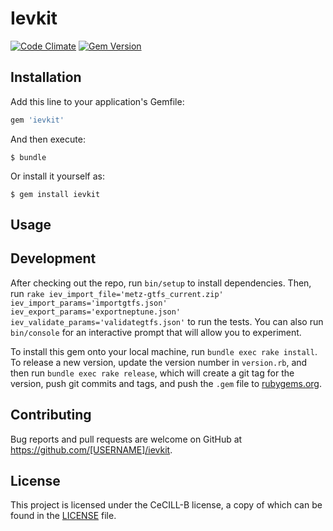 # Ievkit

[![Code Climate](https://codeclimate.com/github/afimb/ievkit/badges/gpa.svg)](https://codeclimate.com/github/afimb/ievkit)
[![Gem Version](https://badge.fury.io/rb/ievkit.svg)](https://badge.fury.io/rb/ievkit)

## Installation

Add this line to your application's Gemfile:

```ruby
gem 'ievkit'
```

And then execute:

    $ bundle

Or install it yourself as:

    $ gem install ievkit

## Usage


## Development

After checking out the repo, run `bin/setup` to install dependencies. Then, run
`rake iev_import_file='metz-gtfs_current.zip' iev_import_params='importgtfs.json' iev_export_params='exportneptune.json' iev_validate_params='validategtfs.json'`
to run the tests.
You can also run `bin/console` for an interactive prompt that will allow you to experiment.

To install this gem onto your local machine, run `bundle exec rake install`. To release a new version, update the version number in `version.rb`, and then run `bundle exec rake release`, which will create a git tag for the version, push git commits and tags, and push the `.gem` file to [rubygems.org](https://rubygems.org).

## Contributing

Bug reports and pull requests are welcome on GitHub at https://github.com/[USERNAME]/ievkit.


## License

This project is licensed under the CeCILL-B license, a copy of which can be found in the [LICENSE](./LICENSE.md) file.

